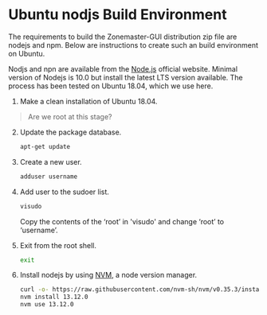 # Ubuntu nodjs Build Environment

The requirements to build the Zonemaster-GUI distribution zip file are nodejs
and npm. Below are instructions to create such an build environment on Ubuntu.

Nodjs and npn are available from the [Node.js] official website. Minimal version
of Nodejs is 10.0 but install the latest LTS version available. The process has
been tested on Ubuntu 18.04, which we use here.

1. Make a clean installation of Ubuntu 18.04.

> Are we root at this stage?

2. Update the package database.

   ```sh
   apt-get update
   ```

3. Create a new user.

   ```sh
   adduser username
   ```

4. Add user to the sudoer list.

   ```sh
   visudo
   ```

   Copy the contents of the ‘root’ in 'visudo' and change ‘root’ to ‘username’.


5. Exit from the root shell.

   ```sh
   exit
   ```

6. Install nodejs by using [NVM], a node version manager.

   ```sh
   curl -o- https://raw.githubusercontent.com/nvm-sh/nvm/v0.35.3/install.sh | bash
   nvm install 13.12.0
   nvm use 13.12.0
   ```


[Node.js]:                              https://nodejs.org/en/
[NVM]:                                  https://github.com/nvm-sh/nvm


